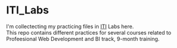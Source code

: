 # ITI_Labs
I'm collectecting my practicing files in <a href="https://www.iti.gov.eg/">ITI</a> Labs here.<br>
This repo contains different practices for several courses related to Profeesional Web Development and BI track, 9-month training.

